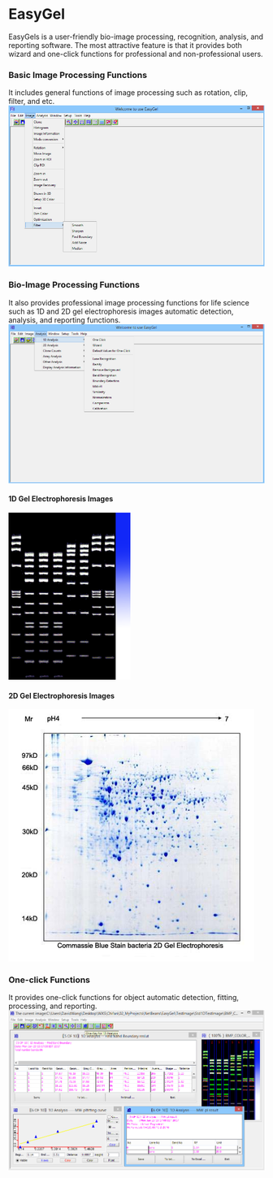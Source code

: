# EasyGel
EasyGels is a user-friendly bio-image processing, recognition, analysis, and reporting software. 
The most attractive feature is that it provides both wizard and one-click functions for professional and non-professional users.

### Basic Image Processing Functions
It includes general functions of image processing such as rotation, clip, filter, and etc.
![Alt text](https://github.com/Charley-Wang/EasyGel/blob/master/Database/EasyGel_1.jpg?raw=true "Main Interface")

### Bio-Image Processing Functions
It also provides professional image processing functions for life science such as 1D and 2D gel electrophoresis images automatic detection, analysis, and reporting functions.
![Alt text](https://github.com/Charley-Wang/EasyGel/blob/master/Database/EasyGel_2.jpg?raw=true "Main Interface")
#### 1D Gel Electrophoresis Images
![Alt text](https://github.com/Charley-Wang/EasyGel/blob/master/TestImage/Std1DTestImage/BMP_COLOR_24.bmp?raw=true "Main Interface")
#### 2D Gel Electrophoresis Images
![Alt text](https://github.com/Charley-Wang/EasyGel/blob/master/TestImage/2Dgel.jpg?raw=true "Main Interface")

### One-click Functions
It provides one-click functions for object automatic detection, fitting, processing, and reporting. 
![Alt text](https://github.com/Charley-Wang/EasyGel/blob/master/Database/EasyGel_3.jpg?raw=true "Main Interface")
